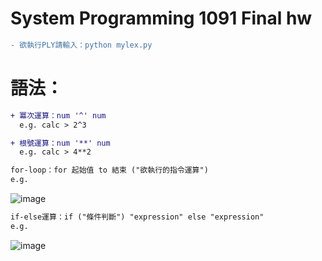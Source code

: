 # System Programming 1091 Final hw

```diff
- 欲執行PLY請輸入：python mylex.py
```

# 語法：

```diff
+ 冪次運算：num '^' num 
  e.g. calc > 2^3
```

```diff
+ 根號運算：num '**' num
  e.g. calc > 4**2
``` 

```diff
for-loop：for 起始值 to 結束 ("欲執行的指令運算")
e.g.
``` 
![image](https://github.com/huikaiwang/SP_2020/blob/main/img/截圖%202020-12-19%20下午5.39.00.png?raw=true)

```diff
if-else運算：if ("條件判斷") "expression" else "expression"
e.g.
``` 
![image](https://github.com/huikaiwang/SP_2020/blob/main/img/截圖%202020-12-19%20下午5.40.33.png?raw=true)
